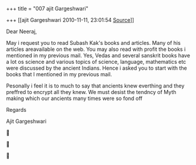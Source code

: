 +++
title = "007 ajit Gargeshwari"

+++
[[ajit Gargeshwari	2010-11-11, 23:01:54 [Source](https://groups.google.com/g/samskrita/c/d8OA7E-7WOU)]]



Dear Neeraj,



May i request you to read Subash Kak's books and articles. Many of his articles areavailable on the web. You may also read with profit the books i mentioned in my previous mail. Yes, Vedas and several sanskrit books have a lot os science and various topics of science, language, mathematics etc were discussed by the ancient Indians. Hence i asked you to start with the books that I mentioned in my previous mail.

Pesonally i feel it is to much to say that ancients knew everthing and they preffred to encrypt all they knew. We must desist the tendncy of Myth making which our ancients many times were so fond off

Regards

Ajit Gargeshwari

  
  







